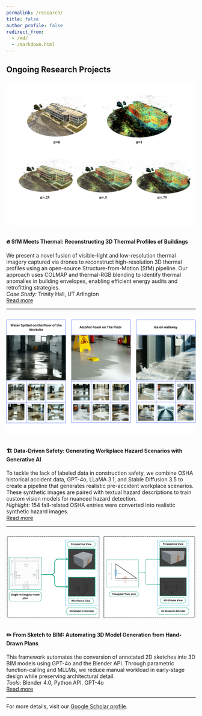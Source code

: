 ```yaml
---
permalink: /research/
title: false
author_profile: false
redirect_from: 
  - /md/
  - /markdown.html
---
```


<div class="wordwrap">

## Ongoing Research Projects

### <img src="/_pages/research_pictures/sfm_result.png" alt="SfM Thermal Project" style="max-width: 100%; height: auto; border-radius: 10px; margin-bottom: 10px;">  
#### 🔥 SfM Meets Thermal: Reconstructing 3D Thermal Profiles of Buildings

We present a novel fusion of visible-light and low-resolution thermal imagery captured via drones to reconstruct high-resolution 3D thermal profiles using an open-source Structure-from-Motion (SfM) pipeline. Our approach uses COLMAP and thermal-RGB blending to identify thermal anomalies in building envelopes, enabling efficient energy audits and retrofitting strategies.  
*Case Study:* Trinity Hall, UT Arlington  
[Read more](#)  

---

### <img src="/_pages/research_pictures/hazard_sec_results.png" alt="Data Driven Safety" style="max-width: 100%; height: auto; border-radius: 10px; margin-bottom: 10px;">  
#### 🏗️ Data-Driven Safety: Generating Workplace Hazard Scenarios with Generative AI

To tackle the lack of labeled data in construction safety, we combine OSHA historical accident data, GPT-4o, LLaMA 3.1, and Stable Diffusion 3.5 to create a pipeline that generates realistic pre-accident workplace scenarios. These synthetic images are paired with textual hazard descriptions to train custom vision models for nuanced hazard detection.  
*Highlight:* 154 fall-related OSHA entries were converted into realistic synthetic hazard images.  
[Read more](#)  

---

### <img src="/_pages/research_pictures/sketch_to_bim_results.png" alt="Sketch to BIM Project" style="max-width: 100%; height: auto; border-radius: 10px; margin-bottom: 10px;">  
#### ✏️ From Sketch to BIM: Automating 3D Model Generation from Hand-Drawn Plans

This framework automates the conversion of annotated 2D sketches into 3D BIM models using GPT-4o and the Blender API. Through parametric function-calling and MLLMs, we reduce manual workload in early-stage design while preserving architectural detail.  
*Tools:* Blender 4.0, Python API, GPT-4o  
[Read more](#)  

---

For more details, visit our [Google Scholar profile](https://scholar.google.com/citations?user=pK5cGsAAAAAJ&hl).

</div>
